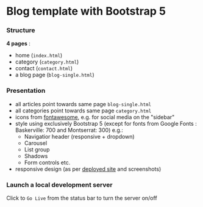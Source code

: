 # Blog template with Bootstrap 5

### Structure

**4 pages** :

- home (`index.html`)
- category (`category.html`)
- contact (`contact.html`)
- a blog page (`blog-single.html`)

### Presentation

- all articles point towards same page `blog-single.html`
- all categories point towards same page `category.html`
- icons from [fontawesome](https://fontawesome.com/), e.g. for social media on the "sidebar"
- style using exclusively Bootstrap 5 (except for fonts from Google Fonts : Baskerville: 700 and Montserrat: 300) e.g.:
  - Navigatior header (responsive + dropdown)
  - Carousel
  - List group
  - Shadows
  - Form controls etc.
- responsive design (as per [deployed site](https://alyramag-bootstrap.netlify.app/index.html) and screenshots)

### Launch a local development server

Click to `Go Live` from the status bar to turn the server on/off
